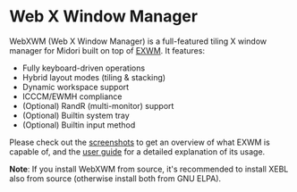 # Web X Window Manager

WebXWM (Web X Window Manager) is a full-featured tiling X window manager
for Midori built on top of [EXWM](https://github.com/ch11ng/exwm).
It features:
+ Fully keyboard-driven operations
+ Hybrid layout modes (tiling & stacking)
+ Dynamic workspace support
+ ICCCM/EWMH compliance
+ (Optional) RandR (multi-monitor) support
+ (Optional) Builtin system tray
+ (Optional) Builtin input method

Please check out the
[screenshots](https://github.com/ch11ng/exwm/wiki/Screenshots)
to get an overview of what EXWM is capable of,
and the [user guide](https://github.com/ch11ng/exwm/wiki)
for a detailed explanation of its usage.

**Note**: If you install WebXWM from source, it's recommended to install
XEBL also from source (otherwise install both from GNU ELPA).


